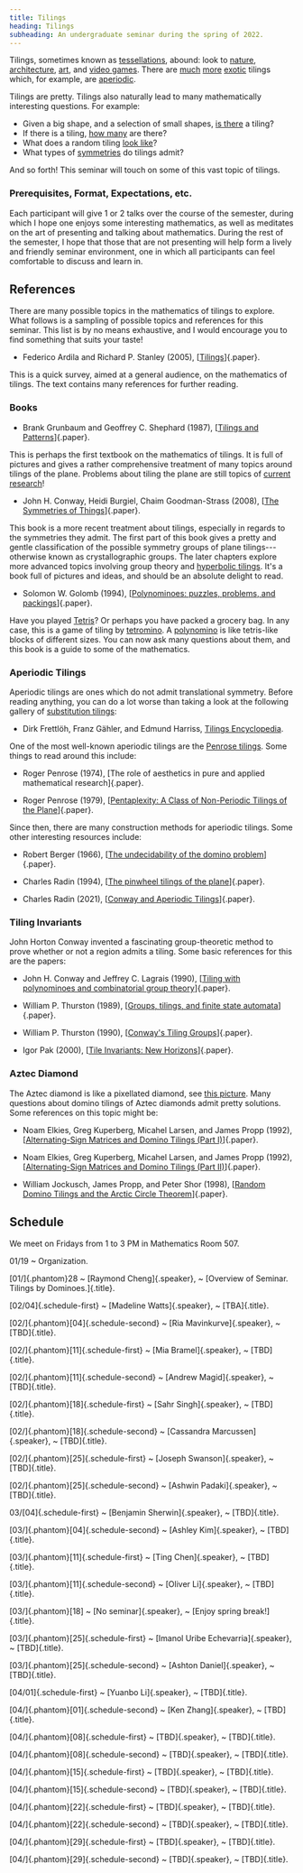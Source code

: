 ```yaml
---
title: Tilings
heading: Tilings
subheading: An undergraduate seminar during the spring of 2022.
---
```


Tilings, sometimes known as [tessellations](https://en.wikipedia.org/wiki/Tessellation),
abound: look to
[nature](https://www.science.org/do/10.1126/science.aag0001/full/cc_sunflower_16x9.jpg),
[architecture](https://physicsworld.com/a/islamic-quasicrystals-predate-penrose-tiles/),
[art](https://mcescher.com/gallery/symmetry/), and
[video games](https://upload.wikimedia.org/wikipedia/commons/9/9c/Typical_Tetris_Game.svg).
There are
[much](https://upload.wikimedia.org/wikipedia/commons/c/cb/P5-type15-chiral_coloring.png)
[more](https://upload.wikimedia.org/wikipedia/commons/1/1a/Penrose_Tiling_%28Rhombi%29.svg)
[exotic](https://upload.wikimedia.org/wikipedia/commons/1/12/Pinwheel_3.jpg)
tilings which, for example, are
[aperiodic](https://en.wikipedia.org/wiki/Aperiodic_tiling).

Tilings are pretty. Tilings also naturally lead to many mathematically
interesting questions. For example:

  - Given a big shape, and a selection of small shapes,
  [is there](https://en.wikipedia.org/wiki/Mutilated_chessboard_problem) a tiling?
  - If there is a tiling,
  [how many](https://en.wikipedia.org/wiki/Domino_tiling#Counting_tilings_of_regions)
  are there?
  - What does a random tiling
  [look like](https://upload.wikimedia.org/wikipedia/commons/5/5f/Aztec_diamond%2C_n%3D50.jpg)?
  - What types of
  [symmetries](https://en.wikipedia.org/wiki/Wallpaper_group) do tilings admit?

And so forth! This seminar will touch on some of this vast topic of tilings.


### Prerequisites, Format, Expectations, etc.

Each participant will give 1 or 2 talks over the course of the semester, during
which I hope one enjoys some interesting mathematics, as well as meditates on
the art of presenting and talking about mathematics. During the rest of the
semester, I hope that those that are not presenting will help form a lively and
friendly seminar environment, one in which all participants can feel comfortable
to discuss and learn in.

## References

There are many possible topics in the mathematics of tilings to explore. What
follows is a sampling of possible topics and references for this seminar. This
list is by no means exhaustive, and I would encourage you to find something that
suits your taste!

* Federico Ardila and Richard P. Stanley (2005),
  [[Tilings][Stanley]]{.paper}.

This is a quick survey, aimed at a general audience, on the mathematics of
tilings. The text contains many references for further reading.

### Books

* Brank Grunbaum and Geoffrey C. Shephard (1987),
[[Tilings and Patterns][GS]]{.paper}.

This is perhaps the first textbook on the mathematics of tilings. It is full of
pictures and gives a rather comprehensive treatment of many topics around
tilings of the plane. Problems about tiling the plane are still topics of
[current research](https://www.quantamagazine.org/pentagon-tiling-proof-solves-century-old-math-problem-20170711/)!

* John H. Conway, Heidi Burgiel, Chaim Goodman-Strass (2008),
[[The Symmetries of Things][CBGS]]{.paper}.

This book is a more recent treatment about tilings, especially in regards to the
symmetries they admit. The first part of this book gives a pretty and
gentle classification of the possible symmetry groups of plane
tilings---otherwise known as crystallographic groups. The later chapters explore
more advanced topics involving group theory and
[hyperbolic tilings](https://en.wikipedia.org/wiki/Uniform_tilings_in_hyperbolic_plane).
It's a book full of pictures and ideas, and should be an absolute delight to
read.

* Solomon W. Golomb (1994),
[[Polynominoes: puzzles, problems, and packings][Golomb]]{.paper}.

Have you played [Tetris](https://en.wikipedia.org/wiki/Tetris)? Or perhaps you
have packed a grocery bag. In any case, this is a game
of tiling by [tetromino](https://en.wikipedia.org/wiki/Tetromino). A
[polynomino](https://en.wikipedia.org/wiki/Polyomino) is like tetris-like blocks
of different sizes. You can now ask many questions about them, and this book is
a guide to some of the mathematics.

### Aperiodic Tilings

Aperiodic tilings are ones which do not admit translational symmetry. Before
reading anything, you can do a lot worse than taking a look at the following
gallery of
[substitution tilings](https://en.wikipedia.org/wiki/Substitution_tiling):

* Dirk Frettlöh, Franz Gähler, and Edmund Harriss,
[Tilings Encyclopedia](https://tilings.math.uni-bielefeld.de/).

One of the most well-known aperiodic tilings are the
[Penrose tilings](https://en.wikipedia.org/wiki/Penrose_tiling). Some things to
read around this include:

* Roger Penrose (1974),
[The role of aesthetics in pure and applied mathematical research]{.paper}.

* Roger Penrose (1979),
[[Pentaplexity: A Class of Non-Periodic Tilings of the Plane][Penrose:Penta]]{.paper}.

Since then, there are many construction methods for aperiodic tilings. Some
other interesting resources include:

* Robert Berger (1966),
[[The undecidability of the domino problem][Berger]]{.paper}.

* Charles Radin (1994),
[[The pinwheel tilings of the plane][Radin:Pinwheel]]{.paper}.

* Charles Radin (2021),
[[Conway and Aperiodic Tilings][Radin:Survey]]{.paper}.


### Tiling Invariants

John Horton Conway invented a fascinating group-theoretic method to prove
whether or not a region admits a tiling. Some basic references for this are the
papers:

* John H. Conway and Jeffrey C. Lagrais (1990),
[[Tiling with polynominoes and combinatorial group theory][CL]]{.paper}.

* William P. Thurston (1989),
[[Groups, tilings, and finite state automata][Thurston:Lectures]]{.paper}.

* William P. Thurston (1990),
[[Conway's Tiling Groups][Thurston]]{.paper}.

* Igor Pak (2000),
[[Tile Invariants: New Horizons][Pak]]{.paper}.

### Aztec Diamond

The Aztec diamond is like a pixellated diamond, see [this
picture](https://upload.wikimedia.org/wikipedia/commons/a/a6/Diamant_azteque.svg).
Many questions about domino tilings of Aztec diamonds admit pretty solutions.
Some references on this topic might be:

* Noam Elkies, Greg Kuperberg, Micahel Larsen, and James Propp (1992),
[[Alternating-Sign Matrices and Domino Tilings (Part I)][EKLPI]]{.paper}.

* Noam Elkies, Greg Kuperberg, Micahel Larsen, and James Propp (1992),
[[Alternating-Sign Matrices and Domino Tilings (Part II)][EKLPII]]{.paper}.

* William Jockusch, James Propp, and Peter Shor (1998),
[[Random Domino Tilings and the Arctic Circle Theorem][JPS]]{.paper}.


## Schedule

We meet on Fridays from 1 to 3 PM in Mathematics Room 507.

01/19
  ~ Organization.

[01/]{.phantom}28
  ~ [Raymond Cheng]{.speaker},
  ~ [Overview of Seminar. Tilings by Dominoes.]{.title}.

[02/04]{.schedule-first}
  ~ [Madeline Watts]{.speaker},
  ~ [TBA]{.title}.

[02/]{.phantom}[04]{.schedule-second}
  ~ [Ria Mavinkurve]{.speaker},
  ~ [TBD]{.title}.

[02/]{.phantom}[11]{.schedule-first}
  ~ [Mia Bramel]{.speaker},
  ~ [TBD]{.title}.

[02/]{.phantom}[11]{.schedule-second}
  ~ [Andrew Magid]{.speaker},
  ~ [TBD]{.title}.

[02/]{.phantom}[18]{.schedule-first}
  ~ [Sahr Singh]{.speaker},
  ~ [TBD]{.title}.

[02/]{.phantom}[18]{.schedule-second}
  ~ [Cassandra Marcussen]{.speaker},
  ~ [TBD]{.title}.

[02/]{.phantom}[25]{.schedule-first}
  ~ [Joseph Swanson]{.speaker},
  ~ [TBD]{.title}.

[02/]{.phantom}[25]{.schedule-second}
  ~ [Ashwin Padaki]{.speaker},
  ~ [TBD]{.title}.

03/[04]{.schedule-first}
  ~ [Benjamin Sherwin]{.speaker},
  ~ [TBD]{.title}.

[03/]{.phantom}[04]{.schedule-second}
  ~ [Ashley Kim]{.speaker},
  ~ [TBD]{.title}.

[03/]{.phantom}[11]{.schedule-first}
  ~ [Ting Chen]{.speaker},
  ~ [TBD]{.title}.

[03/]{.phantom}[11]{.schedule-second}
  ~ [Oliver Li]{.speaker},
  ~ [TBD]{.title}.

[03/]{.phantom}[18]
  ~ [No seminar]{.speaker},
  ~ [Enjoy spring break!]{.title}.

[03/]{.phantom}[25]{.schedule-first}
  ~ [Imanol Uribe Echevarria]{.speaker},
  ~ [TBD]{.title}.

[03/]{.phantom}[25]{.schedule-second}
  ~ [Ashton Daniel]{.speaker},
  ~ [TBD]{.title}.

[04/01]{.schedule-first}
  ~ [Yuanbo Li]{.speaker},
  ~ [TBD]{.title}.

[04/]{.phantom}[01]{.schedule-second}
  ~ [Ken Zhang]{.speaker},
  ~ [TBD]{.title}.

[04/]{.phantom}[08]{.schedule-first}
  ~ [TBD]{.speaker},
  ~ [TBD]{.title}.

[04/]{.phantom}[08]{.schedule-second}
  ~ [TBD]{.speaker},
  ~ [TBD]{.title}.

[04/]{.phantom}[15]{.schedule-first}
  ~ [TBD]{.speaker},
  ~ [TBD]{.title}.

[04/]{.phantom}[15]{.schedule-second}
  ~ [TBD]{.speaker},
  ~ [TBD]{.title}.

[04/]{.phantom}[22]{.schedule-first}
  ~ [TBD]{.speaker},
  ~ [TBD]{.title}.

[04/]{.phantom}[22]{.schedule-second}
  ~ [TBD]{.speaker},
  ~ [TBD]{.title}.

[04/]{.phantom}[29]{.schedule-first}
  ~ [TBD]{.speaker},
  ~ [TBD]{.title}.

[04/]{.phantom}[29]{.schedule-second}
  ~ [TBD]{.speaker},
  ~ [TBD]{.title}.

[Stanley]: <https://arxiv.org/pdf/math/0501170.pdf>
[Thurston]: <https://www.jstor.org/stable/2324578>
[Pak]: <https://www.math.ucla.edu/~pak/papers/tilesurvey.pdf>
[CL]: <https://www.sciencedirect.com/science/article/pii/0097316590900574>
[Radin]: <https://clio.columbia.edu/catalog/13379121>
[GS]: <https://clio.columbia.edu/catalog/498467>
[CBGS]: <https://clio.columbia.edu/catalog/12292202>
[Golomb]: <https://clio.columbia.edu/catalog/SCSB-8554263>
[Penrose:Penta]: <https://link.springer.com/article/10.1007%2FBF03024384>
[Radin:Survey]: <https://link.springer.com/article/10.1007%2Fs00283-020-10038-6>
[Berger]: <https://clio.columbia.edu/catalog/11253834>
[Radin:Pinwheel]: <https://www.jstor.org/stable/2118575>
[Thurston:Lectures]: <http://timo.jolivet.free.fr/docs/ThurstonLectNotes.pdf>
[EKLPI]: <https://link.springer.com/article/10.1023/A:1022420103267>
[EKLPII]: <https://www.emis.de/journals/JACO/Volume1_3/r261p9652890q1j7.fulltext.pdf>
[JPS]: <https://arxiv.org/abs/math/9801068>
